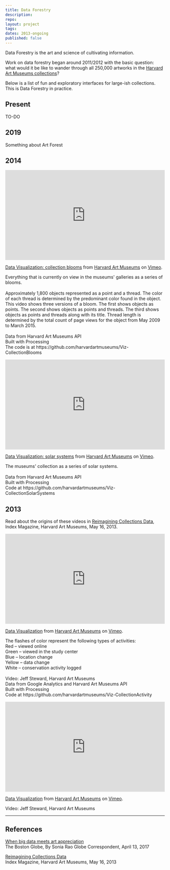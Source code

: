 ```yaml
---
title: Data Forestry
description:
repo: 
layout: project
tags: 
dates: 2013-ongoing
published: false
---
```


Data Forestry is the art and science of cultivating information.  

Work on data forestry began around 2011/2012 with the basic question: what would it be like to wander through all 250,000 artworks in the <a href="https://harvardartmuseums.org/collections" target="_blank">Harvard Art Museums collections</a>?  

Below is a list of fun and exploratory interfaces for large-ish collections. This is Data Forestry in practice.

## Present

TO-DO  

## 2019

Something about Art Forest


## 2014

<div style="padding:56.25% 0 0 0;position:relative;"><iframe src="https://player.vimeo.com/video/124002251?h=e6141d8b8d&title=0&byline=0&portrait=0" style="position:absolute;top:0;left:0;width:100%;height:100%;" frameborder="0" allow="autoplay; fullscreen; picture-in-picture" allowfullscreen></iframe></div><script src="https://player.vimeo.com/api/player.js"></script>
<p><a href="https://vimeo.com/124002251">Data Visualization: collection blooms</a> from <a href="https://vimeo.com/harvardartmuseums">Harvard Art Museums</a> on <a href="https://vimeo.com">Vimeo</a>.</p>
<p>Everything that is currently on view in the museums&#039; galleries as a series of blooms. <br />
<br />
Approximately 1,800 objects represented as a point and a thread. The color of each thread is determined by the predominant color found in the object. This video shows three versions of a bloom. The first shows objects as points. The second shows objects as points and threads. The third shows objects as points and threads along with its title. Thread length is determined by the total count of page views for the object from May 2009 to March 2015.<br />
<br />
Data from Harvard Art Museums API<br />
Built with Processing<br />
The code is at https://github.com/harvardartmuseums/Viz-CollectionBlooms
</p>

<div style="padding:56.25% 0 0 0;position:relative;"><iframe src="https://player.vimeo.com/video/103183403?h=d55f9a414c&title=0&byline=0&portrait=0" style="position:absolute;top:0;left:0;width:100%;height:100%;" frameborder="0" allow="autoplay; fullscreen; picture-in-picture" allowfullscreen></iframe></div><script src="https://player.vimeo.com/api/player.js"></script>
<p><a href="https://vimeo.com/103183403">Data Visualization: solar systems</a> from <a href="https://vimeo.com/harvardartmuseums">Harvard Art Museums</a> on <a href="https://vimeo.com">Vimeo</a>.</p>
<p>The museums&#039; collection as a series of solar systems. <br />
<br />
Data from Harvard Art Museums API<br />
Built with Processing<br />
Code at https://github.com/harvardartmuseums/Viz-CollectionSolarSystems
</p>


## 2013
Read about the origins of these videos in [Reimagining Collections Data](https://www.harvardartmuseums.org/blog/reimagining-collections-data), Index Magazine, Harvard Art Museums, May 16, 2013.  

<div style="padding:56.25% 0 0 0;position:relative;"><iframe src="https://player.vimeo.com/video/66672945?h=dcad7e0402&title=0&byline=0&portrait=0" style="position:absolute;top:0;left:0;width:100%;height:100%;" frameborder="0" allow="autoplay; fullscreen; picture-in-picture" allowfullscreen></iframe></div><script src="https://player.vimeo.com/api/player.js"></script>
<p><a href="https://vimeo.com/66672945">Data Visualization</a> from <a href="https://vimeo.com/harvardartmuseums">Harvard Art Museums</a> on <a href="https://vimeo.com">Vimeo</a>.</p>
<p>The flashes of color represent the following types of activities:<br />
Red &ndash; viewed online<br />
Green &ndash; viewed in the study center <br />
Blue &ndash; location change<br />
Yellow &ndash;  data change<br />
White &ndash; conservation activity logged<br />
<br />
Video: Jeff Steward, Harvard Art Museums<br />
Data from Google Analytics and Harvard Art Museums API<br />
Built with Processing<br />
Code at https://github.com/harvardartmuseums/Viz-CollectionActivity</p>

<div style="padding:56.25% 0 0 0;position:relative;"><iframe src="https://player.vimeo.com/video/66672944?h=0941bf81e8&title=0&byline=0&portrait=0" style="position:absolute;top:0;left:0;width:100%;height:100%;" frameborder="0" allow="autoplay; fullscreen; picture-in-picture" allowfullscreen></iframe></div><script src="https://player.vimeo.com/api/player.js"></script>
<p><a href="https://vimeo.com/66672944">Data Visualization</a> from <a href="https://vimeo.com/harvardartmuseums">Harvard Art Museums</a> on <a href="https://vimeo.com">Vimeo</a>.</p>
<p>Video: Jeff Steward, Harvard Art Museums</p>

----

## References

[When big data meets art appreciation](https://www.bostonglobe.com/lifestyle/2017/04/13/when-big-data-meets-art-appreciation/HqeuVGv9qdm2PGJAeYAuZK/story.html)  
The Boston Globe, By Sonia Rao Globe Correspondent, April 13, 2017  

[Reimagining Collections Data](https://harvardartmuseums.org/article/reimagining-collections-data)  
Index Magazine, Harvard Art Museums, May 16, 2013  

